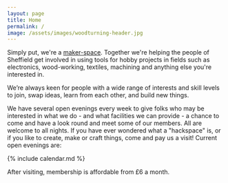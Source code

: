 ```yaml
---
layout: page
title: Home
permalink: /
image: /assets/images/woodturning-header.jpg
---
```

Simply put, we're a [maker-space](https://en.wikipedia.org/wiki/Hackerspace). Together we're helping the people of Sheffield get involved in using tools for hobby projects in fields such as electronics, wood-working, textiles, machining and anything else you're interested in.

We’re always keen for people with a wide range of interests and skill levels to join, swap ideas, learn from each other, and build new things.

We have several open evenings every week to give folks who may be interested in what we do - and what facilities we can provide - a chance to come and have a look round and meet some of our members. All are welcome to all nights. If you have ever wondered what a "hackspace" is, or if you like to create, make or craft things, come and pay us a visit! Current open evenings are:

{% include calendar.md %}

After visiting, membership is affordable from £6 a month.
